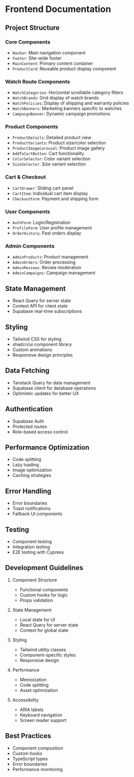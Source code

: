 # Frontend Documentation

## Project Structure

### Core Components
- `Navbar`: Main navigation component
- `Footer`: Site-wide footer
- `MainContent`: Primary content container
- `ProductCard`: Reusable product display component

### Watch Route Components
- `WatchCategories`: Horizontal scrollable category filters
- `WatchBrands`: Grid display of watch brands
- `WatchPolicies`: Display of shipping and warranty policies
- `WatchBanners`: Marketing banners specific to watches
- `CampaignBanner`: Dynamic campaign promotions

### Product Components
- `ProductDetails`: Detailed product view
- `ProductVariants`: Product size/color selection
- `ProductImageCarousel`: Product image gallery
- `AddToCartButton`: Cart functionality
- `ColorSelector`: Color variant selection
- `SizeSelector`: Size variant selection

### Cart & Checkout
- `CartDrawer`: Sliding cart panel
- `CartItem`: Individual cart item display
- `CheckoutForm`: Payment and shipping form

### User Components
- `AuthForm`: Login/Registration
- `ProfileForm`: User profile management
- `OrderHistory`: Past orders display

### Admin Components
- `AdminProducts`: Product management
- `AdminOrders`: Order processing
- `AdminReviews`: Review moderation
- `AdminCampaigns`: Campaign management

## State Management
- React Query for server state
- Context API for client state
- Supabase real-time subscriptions

## Styling
- Tailwind CSS for styling
- shadcn/ui component library
- Custom animations
- Responsive design principles

## Data Fetching
- Tanstack Query for data management
- Supabase client for database operations
- Optimistic updates for better UX

## Authentication
- Supabase Auth
- Protected routes
- Role-based access control

## Performance Optimization
- Code splitting
- Lazy loading
- Image optimization
- Caching strategies

## Error Handling
- Error boundaries
- Toast notifications
- Fallback UI components

## Testing
- Component testing
- Integration testing
- E2E testing with Cypress

## Development Guidelines
1. Component Structure
   - Functional components
   - Custom hooks for logic
   - Props validation

2. State Management
   - Local state for UI
   - React Query for server state
   - Context for global state

3. Styling
   - Tailwind utility classes
   - Component-specific styles
   - Responsive design

4. Performance
   - Memoization
   - Code splitting
   - Asset optimization

5. Accessibility
   - ARIA labels
   - Keyboard navigation
   - Screen reader support

## Best Practices
- Component composition
- Custom hooks
- TypeScript types
- Error boundaries
- Performance monitoring